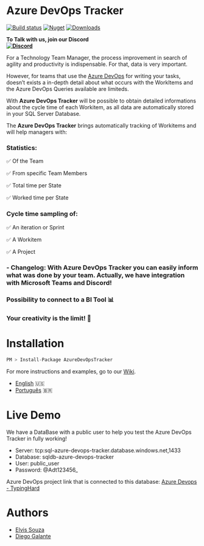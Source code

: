 # Azure DevOps Tracker


[![Build status](https://dev.azure.com/TypingHard/Typing%20Hard%20Project/_apis/build/status/typinghard.azure-devops-tracker)](https://dev.azure.com/TypingHard/Typing%20Hard%20Project/_build/latest?definitionId=6)
[![Nuget](https://img.shields.io/nuget/v/AzureDevOpsTracker)](https://www.nuget.org/packages/AzureDevOpsTracker/)
[![Downloads](https://img.shields.io/nuget/dt/AzureDevOpsTracker)](https://www.nuget.org/packages/AzureDevOpsTracker/)


**To Talk with us, join our Discord
<br/>
[![Discord](https://img.shields.io/discord/901427875301974026?color=%235865f2&label=Join%20Typing%20Hard)](https://discord.gg/pbBNfNAYTH)**

For a Technology Team Manager, the process improvement in search of agility and productivity is indispensable. For that, data is very important.


However, for teams that use the [Azure DevOps](https://dev.azure.com/) for writing your tasks, doesn’t exists a in-depth detail about what occurs with the WorkItems and the Azure DevOps Queries available are limiteds.

With **Azure DevOps Tracker** will be possible to obtain detailed informations about the cycle time of each Workitem, as all data are automatically stored in your SQL Server Database.


The **Azure DevOps Tracker** brings automatically tracking of Workitems and will help managers with:
### Statistics:
✅ Of the Team
 
 ✅ From specific Team Members
 
 ✅ Total time per State
  
 ✅ Worked time per State
  
 ### Cycle time sampling of:
 
  ✅ An iteration or Sprint
  
  ✅ A Workitem
  
  ✅ A Project

 ### - Changelog: With Azure DevOps Tracker you can easily inform what was done by your team. Actually, we have integration with Microsoft Teams and Discord!

 ### Possibility to connect to a BI Tool 📊
 ### Your creativity is the limit! 🚀


# Installation
```c#
PM > Install-Package AzureDevOpsTracker
``` 
For more instructions and examples, go to our [Wiki](https://github.com/typinghard/azure-devops-tracker/wiki). 
 - [English](https://github.com/typinghard/azure-devops-tracker/wiki/English) 🇺🇸
 - [Português](https://github.com/typinghard/azure-devops-tracker/wiki/Português) 🇧🇷

# Live Demo
We have a DataBase with a public user to help you test the Azure DevOps Tracker in fully working!

- Server: tcp:sql-azure-devops-tracker.database.windows.net,1433
- Database: sqldb-azure-devops-tracker
- User: public_user
- Password: @Adt123456_

Azure DevOps project link that is connected to this database:
[Azure Devops - TypingHard](https://dev.azure.com/TypingHard/Typing%20Hard%20Project)

# Authors

* [Elvis Souza](https://www.linkedin.com/in/elvissouza/)
* [Diego Galante](https://www.linkedin.com/in/diego-galante/)

